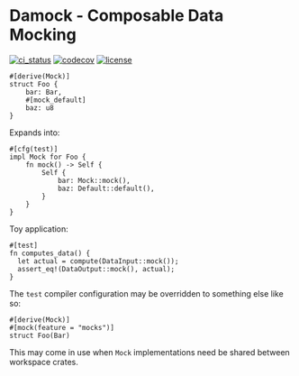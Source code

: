 # Damock - Composable Data Mocking

[![ci_status](https://img.shields.io/github/actions/workflow/status/gibbz00/damock/ci.yaml?style=for-the-badge)](https://github.com/gibbz00/damock/actions/workflows/ci.yaml)
[![codecov](https://img.shields.io/codecov/c/gh/gibbz00/damock?token=5lHDbjv0AQ&style=for-the-badge)](https://codecov.io/gh/gibbz00/damock)
[![license](https://img.shields.io/github/license/gibbz00/damock.svg?style=for-the-badge)](https://github.com/gibbz00/damock/blob/main/LICENSE.md)

```no_compile
#[derive(Mock)]
struct Foo {
    bar: Bar,
    #[mock_default]
    baz: u8
}
```

Expands into:

```no_compile
#[cfg(test)]
impl Mock for Foo {
    fn mock() -> Self {
        Self {
            bar: Mock::mock(),
            baz: Default::default(),
        }
    }
}
```

Toy application:

```no_compile
#[test]
fn computes_data() {
  let actual = compute(DataInput::mock());
  assert_eq!(DataOutput::mock(), actual);
}
```

The `test` compiler configuration may be overridden to something else like so:

```no_compile
#[derive(Mock)]
#[mock(feature = "mocks")]
struct Foo(Bar)
```

This may come in use when `Mock` implementations need be shared between workspace crates.
